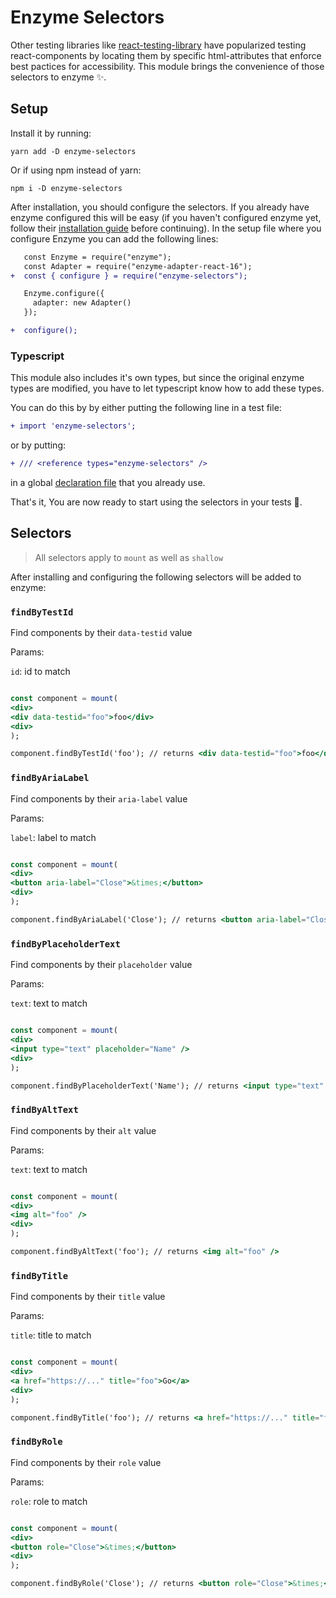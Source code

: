 # Enzyme Selectors

Other testing libraries like [react-testing-library](https://github.com/testing-library/react-testing-library) have popularized testing react-components by locating them by specific html-attributes that enforce best pactices for accessibility. This module brings the convenience of those selectors to enzyme ✨.

## Setup

Install it by running:

```
yarn add -D enzyme-selectors
```

Or if using npm instead of yarn:

```
npm i -D enzyme-selectors
```

After installation, you should configure the selectors. If you already have enzyme configured this will be easy (if you haven't configured enzyme yet, follow their [installation guide](https://airbnb.io/enzyme/docs/installation/) before continuing). In the setup file where you configure Enzyme you can add the following lines:

```diff
   const Enzyme = require("enzyme");
   const Adapter = require("enzyme-adapter-react-16");
+  const { configure } = require("enzyme-selectors");

   Enzyme.configure({
     adapter: new Adapter()
   });

+  configure();
```

### Typescript

This module also includes it's own types, but since the original enzyme types are modified, you have to let typescript know how to add these types.

You can do this by by either putting the following line in a test file:

```diff
+ import 'enzyme-selectors';
```

or by putting:
```diff
+ /// <reference types="enzyme-selectors" />
```
in a global [declaration file](https://www.typescriptlang.org/docs/handbook/declaration-files/introduction.html) that you already use.

That's it, You are now ready to start using the selectors in your tests 🎉.

## Selectors

> All selectors apply to `mount` as well as `shallow`

After installing and configuring the following selectors will be added to enzyme:

### `findByTestId`

Find components by their `data-testid` value

Params:

`id`: id to match

```jsx

const component = mount(
<div>
<div data-testid="foo">foo</div>
<div>
);

component.findByTestId('foo'); // returns <div data-testid="foo">foo</div>
```

### `findByAriaLabel`

Find components by their `aria-label` value

Params:

`label`: label to match

```jsx

const component = mount(
<div>
<button aria-label="Close">&times;</button>
<div>
);

component.findByAriaLabel('Close'); // returns <button aria-label="Close">&times;</button>
```

### `findByPlaceholderText`

Find components by their `placeholder` value

Params:

`text`: text to match

```jsx

const component = mount(
<div>
<input type="text" placeholder="Name" />
<div>
);

component.findByPlaceholderText('Name'); // returns <input type="text" placeholder="Name" />
```

### `findByAltText`

Find components by their `alt` value

Params:

`text`: text to match

```jsx

const component = mount(
<div>
<img alt="foo" />
<div>
);

component.findByAltText('foo'); // returns <img alt="foo" />
```

### `findByTitle`

Find components by their `title` value

Params:

`title`: title to match

```jsx

const component = mount(
<div>
<a href="https://..." title="foo">Go</a>
<div>
);

component.findByTitle('foo'); // returns <a href="https://..." title="foo">Go</a>
```

### `findByRole`

Find components by their `role` value

Params:

`role`: role to match

```jsx

const component = mount(
<div>
<button role="Close">&times;</button>
<div>
);

component.findByRole('Close'); // returns <button role="Close">&times;</button>
```
